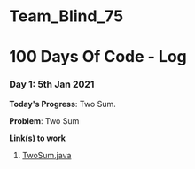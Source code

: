 # Team_Blind_75
# 100 Days Of Code - Log

### Day 1: 5th Jan 2021

**Today's Progress**: Two Sum.

**Problem**: Two Sum

**Link(s) to work**
1. [TwoSum.java](https://github.com/TheGaneshkumawat/Team_Blind_75/blob/main/src/com/example/blind/TwoSum.java)
